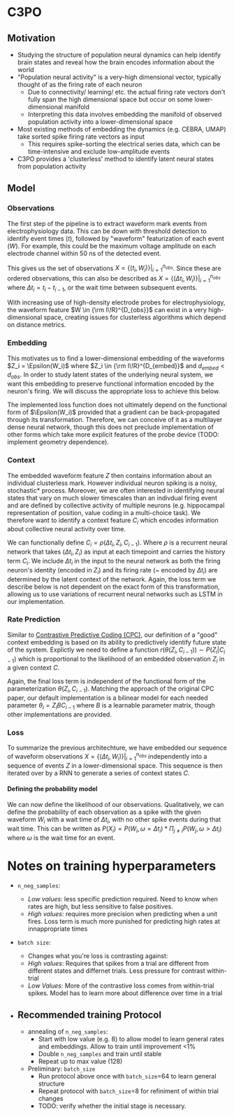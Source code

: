 # C3PO

## Motivation

- Studying the structure of population neural dynamics can help identify brain states and reveal how the brain encodes information about the world
- "Population neural activity" is a very-high dimensional vector, typically thought of as the firing rate of each neuron
  - Due to connectivity/ learning/ etc. the actual firing rate vectors don't fully span the high dimensional space but occur on some lower-dimensional manifold
  - Interpreting this data involves embedding the manifold of observed population activity into a lower-dimensional space
- Most existing methods of embedding the dynamics (e.g. CEBRA, UMAP) take sorted spike firing rate vectors as input
  - This requires spike-sorting the electrical series data, which can be time-intensive and exclude low-amplitude events
- C3PO provides a 'clusterless' method to identify latent neural states from population activity

## Model

### Observations

The first step of the pipeline is to extract waveform mark events from electrophysiology data. This can be down with threshold detection to identify event times ($t$), followed by "waveform" featurization of each event ($W$).  For example, this could be the maximum voltage amplitude on each electrode channel within 50 ns of the detected event.

This gives us the set of observations $X = \{(t_i,W_i)\}|_{i=1}^{n_{obs}}$. Since these are ordered observations, this can also be described as $X = \{(\Delta t_i,W_i)\}|_{i=1}^{n_{obs}}$ where $\Delta t_i = t_i - t_{i-1}$, or the wait time between subsequent events.

With increasing use of high-density electrode probes for electrophysiology, the waveform feature $W \in {\rm I\!R}^{D_{obs}}$ can exist in a very high-dimensional space, creating issues for clusterless algorithms which depend on distance metrics.

### Embedding

  This motivates us to find a lower-dimensional embedding of the waveforms $Z_i = \Epsilon(W_i)$ where $Z_i \in {\rm I\!R}^{D_{embed}}$ and $d_{embed} < d_{obs}$. In order to study latent states of the underlying neural system, we want this embedding to preserve functional information encoded by the neuron's firing. We will discuss the appropriate loss to achieve this below.

  The implemented loss function does not ultimately depend on the functional form of $\Epsilon(W_i)$ provided that a gradient can be back-propagated through its transformation. Therefore, we can conceive of it as a multilayer dense neural network, though this does not preclude implementation of other forms which take more explicit features of the probe device (TODO: implement geometry dependence).

### Context

  The embedded waveform feature $Z$ then contains information about an individual clusterless mark. However individual neuron spiking is a noisy, stochastic* process. Moreover, we are often interested in identifying neural states that vary on much slower timescales than an indivdual firing event and are defined by collective activity of multiple neurons (e.g. hippocampal representation of position, value coding in a multi-choice task). We therefore want to identify a context feature $C_i$ which encodes information about collective neural activity over time.

  We can functionally define $C_i = \rho(\Delta t_i, Z_i, C_{i-1})$. Where $\rho$ is a recurrent neural network that takes $(\Delta t_i, Z_i)$ as input at each timepoint and carries the history term $C_i$. We include $\Delta t_i$ in the input to the neural network as both the firing neuron's identity (encoded in $Z_i$) and its firing rate (~ encoded by $\Delta t_i$) are determined by the latent context of the network.  Again, the loss term we describe below is not dependent on the exact form of this transformation, allowing us to use variations of recurrent neural networks such as LSTM in our implementation.

### Rate Prediction

  Similar to [Contrastive Predictive Coding (CPC)](https://arxiv.org/abs/1807.03748), our definition of a "good" context embedding is based on its ability to predictively identify future state of the system. Explictly we need to define a function $r(\theta(Z_i,C_{i-1}))\sim P(Z_i|C_{i-1})$ which is proportional to the likelihood of an embedded observation $Z_i$ in a given context $C$.

  Again, the final loss term is independent of the functional form of the parameterization  $\theta(Z_i,C_{i-1})$.  Matching the approach of the original CPC paper, our default implementation is a bilinear model for each needed parameter $\theta_i = Z_i B C_{i-1}$ where $B$ is a learnable parameter matrix, though other implementations are provided.

### Loss

  To summarize the previous architechture, we have embedded our sequence of waveform observations $X = \{(\Delta t_i,W_i)\}|_{i=1}^{n_{obs}}$ independently into a sequence of events $Z$ in a lower-dimensional space. This sequence is then iterated over by a RNN to generate a series of context states $C$.

#### Defining the probability model

  We can now define the likelihood of our observations.  Qualitatively, we can define the probability of each observation as a spike with the given waveform $W_i$ with a wait time of $\Delta t_i$, with no other spike events during that wait time. This can be written as $P(X_i) = P(W_i,\omega=\Delta t_i) * \Pi _{j\neq i}P(W_j, \omega > \Delta t_i)$ where $\omega$ is the wait time for an event.

# Notes on training hyperparameters

- `n_neg_samples`:
  - _Low values_: less specific prediction required. Need to know when rates are high, but less sensitive to false positives.
  - _High values_: requires more precision when predicting when a unit fires. Loss term is much more punished for predicting high rates at innappropriate times
- `batch size`:
  - Changes what you're loss is contrasting against:
  - _High values_: Requires that spikes from a trial are different from different states and differnet trials. Less pressure for contrast within-trial
  - _Low Values_: More of the contrastive loss comes from within-trial spikes.  Model has to learn more about difference over time in a trial

- Recommended training Protocol
  -

  - annealing of `n_neg_samples`:
    - Start with low value (e.g. 8) to allow model to learn general rates and embeddings. Allow to train until improvement <1%
    - Double `n_neg_samples` and train until stable
    - Repeat up to max value (128)
  - Preliminary: `batch_size`
    - Run protocol above once with `batch_size`=64 to learn general structure
    - Repeat protocol with `batch_size`=8 for refiniment of within trial changes
    - TODO: verify whether the initial stage is necessary.
